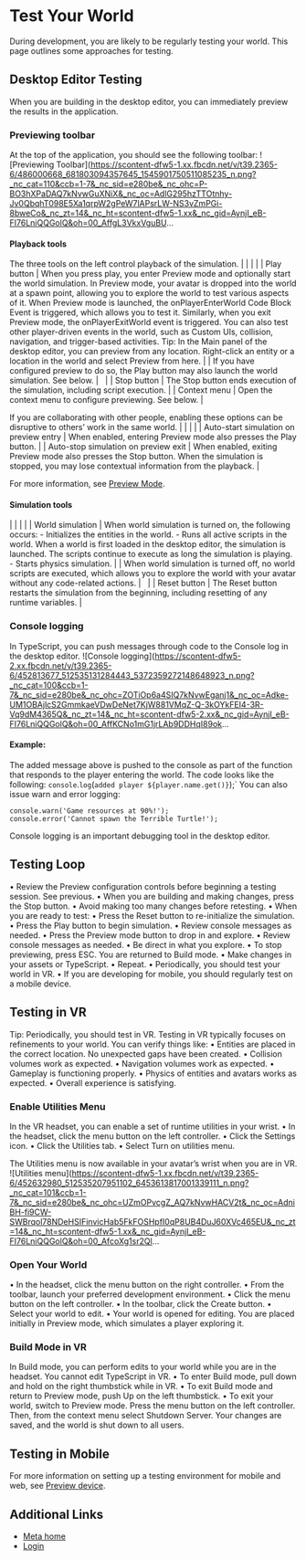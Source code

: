 # Test Your World

 During development, you are likely to be regularly testing your world. This page
outlines some approaches for testing.  

## Desktop Editor Testing

 When you are building in the desktop editor, you can immediately preview the
results in the application.  

### Previewing toolbar

 At the top of the application, you should see the following toolbar: ![Previewing Toolbar](https://scontent-dfw5-1.xx.fbcdn.net/v/t39.2365-6/486000668_681803094357645_1545901750511085235_n.png?_nc_cat=110&ccb=1-7&_nc_sid=e280be&_nc_ohc=P-BO3hXPaDAQ7kNvwGuXNiX&_nc_oc=AdlG295hzTTOtnhy-Jv0QbqhT098E5Xa1qrpW2gPeW7lAPsrLW-NS3vZmPGi-8bweCo&_nc_zt=14&_nc_ht=scontent-dfw5-1.xx&_nc_gid=AynjI_eB-FI76LniQQGolQ&oh=00_AffgL3VkxVguBU...

#### Playback tools

 The three tools on the left control playback of the simulation.
|  |
|  |
| Play button | When you press play, you enter Preview mode and optionally start the world simulation. In Preview mode, your avatar is dropped into the world at a spawn point, allowing you to explore the world to test various aspects of it. When Preview mode is launched, the onPlayerEnterWorld Code Block Event is triggered, which allows you to test it. Similarly, when you exit Preview mode, the onPlayerExitWorld event is triggered. You can also test other player-driven events in the world, such as Custom UIs, collision, navigation, and trigger-based activities. Tip: In the Main panel of the desktop editor, you can preview from any location. Right-click an entity or a location in the world and select Preview from here.  |
| If you have configured preview to do so, the Play button may also launch the world simulation. See below. |   |
| Stop button | The Stop button ends execution of the simulation, including script execution. |
| Context menu | Open the context menu to configure previewing. See below. |

 If you are collaborating with other people, enabling these options can be
disruptive to others’ work in the same world.
|  |
|  |
| Auto-start simulation on preview entry | When enabled, entering Preview mode also presses the Play button. |
| Auto-stop simulation on preview exit | When enabled, exiting Preview mode also presses the Stop button. When the simulation is stopped, you may lose contextual information from the playback. |

 For more information, see [Preview Mode](https://developers.meta.com/horizon-worlds/learn/documentation/desktop-editor/getting-started/preview-mode).  

#### Simulation tools

|  |
|  |
| World simulation | When world simulation is turned on, the following occurs: - Initializes the entities in the world. - Runs all active scripts in the world. When a world is first loaded in the desktop editor, the simulation is launched. The scripts continue to execute as long the simulation is playing. - Starts physics simulation.  |
| When world simulation is turned off, no world scripts are executed, which allows you to explore the world with your avatar without any code-related actions. |   |
| Reset button | The Reset button restarts the simulation from the beginning, including resetting of any runtime variables. |

  

### Console logging

 In TypeScript, you can push messages through code to the Console log in the
desktop editor. ![Console logging](https://scontent-dfw5-2.xx.fbcdn.net/v/t39.2365-6/452813677_512535131284443_5372359272148648923_n.png?_nc_cat=100&ccb=1-7&_nc_sid=e280be&_nc_ohc=ZOTiOp6a4SIQ7kNvwEganj1&_nc_oc=Adke-UM1OBAjlcS2GmmkaeVDwDeNet7KjW881VMqZ-Q-3kOYkFEI4-3R-Vq9dM4365Q&_nc_zt=14&_nc_ht=scontent-dfw5-2.xx&_nc_gid=AynjI_eB-FI76LniQQGolQ&oh=00_AffKCNo1mG1jrLAb9DDHqI89ok...

#### Example:

 The added message above is pushed to the console as part of the function that
responds to the player entering the world. The code looks like the following:  `console`.`log`(``added player ${player.name.get()}``);` You can also issue warn and error logging:  
```
console.warn('Game resources at 90%!');
console.error('Cannot spawn the Terrible Turtle!');
```
 Console logging is an important debugging tool in the desktop editor.  

## Testing Loop

• Review the Preview configuration controls before beginning a testing session.
See previous.
• When you are building and making changes, press the Stop button.
• Avoid making too many changes before retesting.
• When you are ready to test:
  • Press the Reset button to re-initialize the simulation.
  • Press the Play button to begin simulation.
   • Review console messages as needed.
  • Press the Preview mode button to drop in and explore.
   • Review console messages as needed.
  • Be direct in what you explore.
• To stop previewing, press ESC. You are returned to Build mode.
• Make changes in your assets or TypeScript.
• Repeat.
• Periodically, you should test your world in VR.
• If you are developing for mobile, you should regularly test on a mobile device.

  

## Testing in VR

 Tip: Periodically, you should test in VR. Testing in VR typically focuses on refinements to your world. You can verify
things like:
• Entities are placed in the correct location. No unexpected gaps have been
created.
• Collision volumes work as expected.
• Navigation volumes work as expected.
• Gameplay is functioning properly.
• Physics of entities and avatars works as expected.
• Overall experience is satisfying.

  

### Enable Utilities Menu

 In the VR headset, you can enable a set of runtime utilities in your wrist.
• In the headset, click the menu button on the left controller.
• Click the Settings icon.
• Click the Utilities tab.
• Select Turn on utilities menu.

 The Utilities menu is now available in your avatar’s wrist when you are in VR. ![Utilities menu](https://scontent-dfw5-1.xx.fbcdn.net/v/t39.2365-6/452632980_512535207951102_6453613817001339111_n.png?_nc_cat=101&ccb=1-7&_nc_sid=e280be&_nc_ohc=UZmOPvcgZ_AQ7kNvwHACV2t&_nc_oc=AdniBH-fi9CW-SWBrqol78NDeHSIFinvicHab5FkFOSHpfI0qP8UB4DuJ60XVc465EU&_nc_zt=14&_nc_ht=scontent-dfw5-1.xx&_nc_gid=AynjI_eB-FI76LniQQGolQ&oh=00_AfcoXg1sr2Ql...

### Open Your World

• In the headset, click the menu button on the right controller.
• From the toolbar, launch your preferred development environment.
• Click the menu button on the left controller.
• In the toolbar, click the Create button.
• Select your world to edit.
• Your world is opened for editing. You are placed initially in Preview mode,
which simulates a player exploring it.

  

### Build Mode in VR

 In Build mode, you can perform edits to your world while you are in the headset. You cannot edit TypeScript in VR.
• To enter Build mode, pull down and hold on the right thumbstick while in VR.
• To exit Build mode and return to Preview mode, push Up on the left thumbstick.
• To exit your world, switch to Preview mode. Press the menu button on the left
controller. Then, from the context menu select Shutdown Server. Your changes are saved, and the world is shut down to all users.

  

## Testing in Mobile

 For more information on setting up a testing environment for mobile and web, see
[Preview device](https://developers.meta.com/horizon-worlds/learn/documentation/desktop-editor/getting-started/preview-mode#preview-device).    

## Additional Links
- [Meta home](https://developers.meta.com/horizon-worlds/)
- [Login](https://developers.meta.com/login/?redirect_uri=https%3A%2F%2Fdevelopers.meta.com%2Fhorizon-worlds%2Flearn%2Fdocumentation%2Ftutorial-worlds%2Fgetting-started-with-tutorials%2Ftest-your-world%2F)
